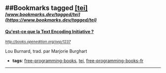 ##Bookmarks tagged [[tei]](https://www.bookmarks.dev?q=[tei])
_<sup><sup>[www.bookmarks.dev/tagged/tei](https://www.bookmarks.dev/tagged/tei)</sup></sup>_
---
#### [Qu'est-ce que la Text Encoding Initiative ?](http://books.openedition.org/oep/1237)
_<sup>http://books.openedition.org/oep/1237</sup>_

Lou Burnard, trad. par Marjorie Burghart
* **tags**: [free-programming-books](../tagged/free-programming-books.md), [tei](../tagged/tei.md), [free-programming-books-fr](../tagged/free-programming-books-fr.md)
---
